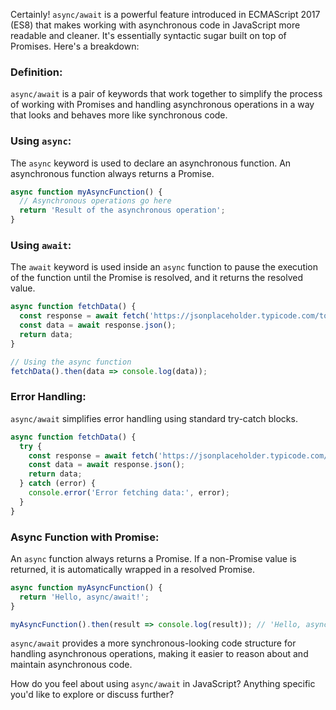 Certainly! `async/await` is a powerful feature introduced in ECMAScript 2017 (ES8) that makes working with asynchronous code in JavaScript more readable and cleaner. It's essentially syntactic sugar built on top of Promises. Here's a breakdown:

### Definition:

`async/await` is a pair of keywords that work together to simplify the process of working with Promises and handling asynchronous operations in a way that looks and behaves more like synchronous code.

### Using `async`:

The `async` keyword is used to declare an asynchronous function. An asynchronous function always returns a Promise.

```javascript
async function myAsyncFunction() {
  // Asynchronous operations go here
  return 'Result of the asynchronous operation';
}
```

### Using `await`:

The `await` keyword is used inside an `async` function to pause the execution of the function until the Promise is resolved, and it returns the resolved value.

```javascript
async function fetchData() {
  const response = await fetch('https://jsonplaceholder.typicode.com/todos/1');
  const data = await response.json();
  return data;
}

// Using the async function
fetchData().then(data => console.log(data));
```

### Error Handling:

`async/await` simplifies error handling using standard try-catch blocks.

```javascript
async function fetchData() {
  try {
    const response = await fetch('https://jsonplaceholder.typicode.com/todos/1');
    const data = await response.json();
    return data;
  } catch (error) {
    console.error('Error fetching data:', error);
  }
}
```

### Async Function with Promise:

An `async` function always returns a Promise. If a non-Promise value is returned, it is automatically wrapped in a resolved Promise.

```javascript
async function myAsyncFunction() {
  return 'Hello, async/await!';
}

myAsyncFunction().then(result => console.log(result)); // 'Hello, async/await!'
```

`async/await` provides a more synchronous-looking code structure for handling asynchronous operations, making it easier to reason about and maintain asynchronous code.

How do you feel about using `async/await` in JavaScript? Anything specific you'd like to explore or discuss further?
